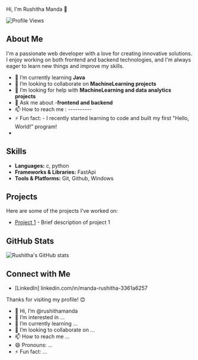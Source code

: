  Hi, I'm Rushitha Manda 👋

![Profile Views](https://komarev.com/ghpvc/?username=rushithamanda&color=blueviolet)

## About Me
I'm a passionate web developer with a love for creating innovative solutions. I enjoy working on both frontend and backend technologies, and I'm always eager to learn new things and improve my skills.

- 🌱 I’m currently learning **Java**
- 👯 I’m looking to collaborate on **MachineLearning projects**
- 🤔 I’m looking for help with **MachineLearning and  data analytics projects**
- 💬 Ask me about -**frontend and backend**
- 📫 How to reach me : ----------
- ⚡ Fun fact: - I recently started learning to code and built my first "Hello, World!" program!
- 
## Skills
- **Languages:** c, python
- **Frameworks & Libraries:** FastApi
- **Tools & Platforms:** Git, Github, Windows

## Projects
Here are some of the projects I've worked on:
- [Project 1](https://github.com/rushithamanda/project1) - Brief description of project 1

## GitHub Stats
![Rushitha's GitHub stats](https://github-readme-stats.vercel.app/api?username=rushithamanda&show_icons=true&theme=radical)

## Connect with Me
- [LinkedIn] linkedin.com/in/manda-rushitha-3361a6257

Thanks for visiting my profile! 😊

















































- 👋 Hi, I’m @rushithamanda
- 👀 I’m interested in ...
- 🌱 I’m currently learning ...
- 💞️ I’m looking to collaborate on ...
- 📫 How to reach me ...
- 😄 Pronouns: ...
- ⚡ Fun fact: ...

<!---
rushithamanda/rushithamanda is a ✨ special ✨ repository because its `README.md` (this file) appears on your GitHub profile.
You can click the Preview link to take a look at your changes.
--->
